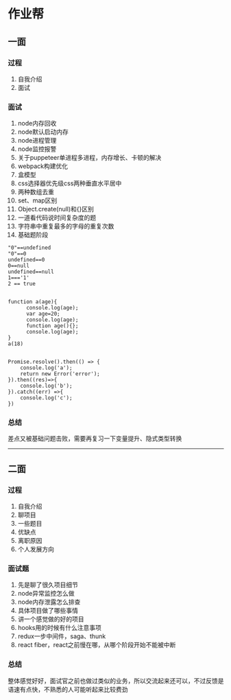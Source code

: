 # 作业帮

## 一面

### 过程

1. 自我介绍
2. 面试

### 面试

1. node内存回收
2. node默认启动内存
3. node进程管理
4. node监控报警
5. 关于puppeteer单进程多进程，内存增长、卡顿的解决
6. webpack构建优化
7. 盒模型
8. css选择器优先级css两种垂直水平居中
9. 两种数组去重
10. set、map区别
11. Object.create(null)和{}区别
12. 一道看代码说时间复杂度的题
13. 字符串中重复最多的字母的重复次数
14. 基础题阶段

```
"0"==undefined
"0"==0
undefined==0
0==null
undefined==null
1==='1'
2 == true


function a(age){
      console.log(age);
      var age=20;
      console.log(age);
      function age(){};
      console.log(age);
}
a(18)


Promise.resolve().then(() => {
    console.log('a');
    return new Error('error');
}).then((res)=>{
    console.log('b');
}).catch((err) =>{
    console.log('c');
})
```

### 总结

差点又被基础问题击败，需要再复习一下变量提升、隐式类型转换

----

## 二面

### 过程

1. 自我介绍
2. 聊项目
3. 一些题目
4. 优缺点
5. 离职原因
6. 个人发展方向

### 面试题

1. 先是聊了很久项目细节
2. node异常监控怎么做
3. node内存泄露怎么排查
4. 具体项目做了哪些事情
5. 讲一个感觉做的好的项目
6. hooks用的时候有什么注意事项
7. redux一步中间件，saga、thunk
8. react fiber，react之前慢在哪，从哪个阶段开始不能被中断

### 总结

整体感觉好好，面试官之前也做过类似的业务，所以交流起来还可以，不过反馈是语速有点快，不熟悉的人可能听起来比较费劲